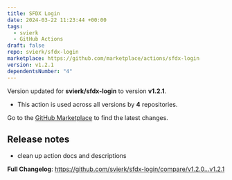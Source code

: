 ```yaml
---
title: SFDX Login
date: 2024-03-22 11:23:44 +00:00
tags:
  - svierk
  - GitHub Actions
draft: false
repo: svierk/sfdx-login
marketplace: https://github.com/marketplace/actions/sfdx-login
version: v1.2.1
dependentsNumber: "4"
---
```



Version updated for **svierk/sfdx-login** to version **v1.2.1**.
- This action is used across all versions by **4** repositories.

Go to the [GitHub Marketplace](https://github.com/marketplace/actions/sfdx-login) to find the latest changes.

## Release notes

- clean up action docs and descriptions

**Full Changelog**: https://github.com/svierk/sfdx-login/compare/v1.2.0...v1.2.1
